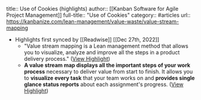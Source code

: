 title:: Use of Cookies (highlights)
author:: [[Kanban Software for Agile Project Management]]
full-title:: "Use of Cookies"
category:: #articles
url:: https://kanbanize.com/lean-management/value-waste/value-stream-mapping

- Highlights first synced by [[Readwise]] [[Dec 27th, 2022]]
	- "Value stream mapping is a Lean management method that allows you to visualize, analyze and improve all the steps in a product delivery process." ([View Highlight](https://read.readwise.io/read/01gn8mwpve92yqg16dgysdyc90))
	- **A value stream map displays all the important steps of your work process** necessary to deliver value from start to finish. It allows you to **visualize every task** that your team works on and **provides single glance status reports** about each assignment's progress. ([View Highlight](https://read.readwise.io/read/01gn8mx2y2enxr0rv8kmacjt1s))